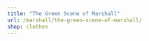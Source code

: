 ```yaml
---
title: "The Green Scene of Marshall"
url: /marshall/the-green-scene-of-marshall/
shop: clothes
---
```

